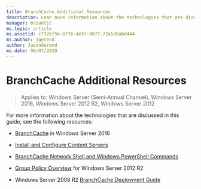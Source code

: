 ```yaml
---
title: BranchCache Additional Resources
description: Lean more information about the technologies that are discussed related to BranchCache.
manager: brianlic
ms.topic: article
ms.assetid: c7326f5b-87fb-4e57-9b77-72a5d0ab0444
ms.author: jgerend
author: JasonGerend
ms.date: 08/07/2020
---
```

# BranchCache Additional Resources

>Applies to: Windows Server (Semi-Annual Channel), Windows Server 2016, Windows Server 2012 R2, Windows Server 2012

For more information about the technologies that are discussed in this guide, see the following resources:

- [BranchCache](../../../branchcache/branchcache.md#bkmk_what) in Windows Server 2016

- [Install and Configure Content Servers](../../../branchcache/deploy/install-and-configure-content-servers.md)

- [BranchCache Network Shell and Windows PowerShell Commands](../../../branchcache/branchcache-network-shell-and-windows-powershell-commands.md)

- [Group Policy Overview](/previous-versions/windows/it-pro/windows-server-2012-R2-and-2012/hh831791(v=ws.11)) for Windows Server 2012 R2

- Windows Server 2008 R2 [BranchCache Deployment Guide](/previous-versions/windows/it-pro/windows-server-2008-R2-and-2008/ee649232(v=ws.10))